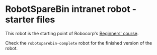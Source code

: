 # RobotSpareBin intranet robot - starter files

This robot is the starting point of Robocorp's [Beginners' course](https://robocorp.com/docs/courses/beginners-course).

Check the `robotsparebin-complete` robot for the finished version of the robot.
